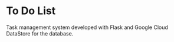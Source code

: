 # To Do List
Task management system developed with Flask and Google Cloud DataStore for the database.

